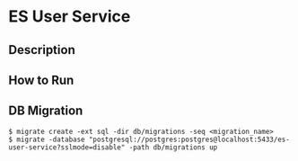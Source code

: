 # ES User Service
## Description
## How to Run
## DB Migration
```shell script
$ migrate create -ext sql -dir db/migrations -seq <migration_name>
$ migrate -database "postgresql://postgres:postgres@localhost:5433/es-user-service?sslmode=disable" -path db/migrations up
```
